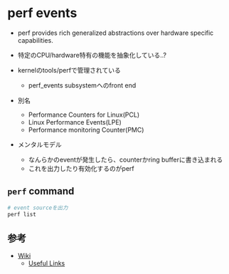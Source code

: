 # perf events

*  perf provides rich generalized abstractions over hardware specific capabilities. 
  * 特定のCPU/hardware特有の機能を抽象化している..?
* kernelのtools/perfで管理されている
  * perf_events subsystemへのfront end

* 別名
  * Performance Counters for Linux(PCL)
  * Linux Performance Events(LPE)
  * Performance monitoring Counter(PMC)

* メンタルモデル
  * なんらかのeventが発生したら、counterかring bufferに書き込まれる
  * これを出力したり有効化するのがperf

## `perf` command

```sh
# event sourceを出力
perf list
```


## 参考

* [Wiki](https://perf.wiki.kernel.org/index.php/Main_Page)
  * [Useful Links](https://perf.wiki.kernel.org/index.php/Useful_Links)

